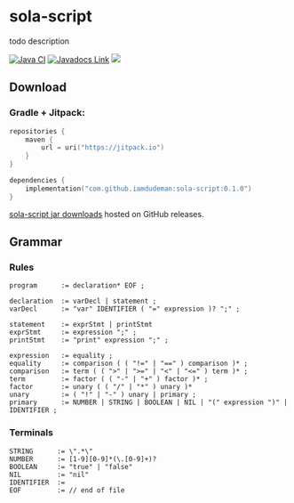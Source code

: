 # sola-script

todo description

[![Java CI](https://github.com/iamdudeman/sola-script/actions/workflows/ci_build.yml/badge.svg)](https://github.com/iamdudeman/sola-script/actions/workflows/ci_build.yml)
[![Javadocs Link](https://img.shields.io/badge/Javadocs-blue.svg)](https://iamdudeman.github.io/sola-script/)
[![](https://jitpack.io/v/iamdudeman/sola-script.svg)](https://jitpack.io/#iamdudeman/sola-script)

## Download

### Gradle + Jitpack:

```kotlin
repositories {
    maven {
        url = uri("https://jitpack.io")
    }
}

dependencies {
    implementation("com.github.iamdudeman:sola-script:0.1.0")
}
```

[sola-script jar downloads](https://github.com/iamdudeman/sola-script/releases) hosted on GitHub releases.


## Grammar

### Rules

```
program      := declaration* EOF ;

declaration  := varDecl | statement ;
varDecl      := "var" IDENTIFIER ( "=" expression )? ";" ;

statement    := exprStmt | printStmt
exprStmt     := expression ";" ;
printStmt    := "print" expression ";" ;

expression   := equality ;
equality     := comparison ( ( "!=" | "==" ) comparison )* ;
comparison   := term ( ( ">" | ">=" | "<" | "<=" ) term )* ;
term         := factor ( ( "-" | "+" ) factor )* ;
factor       := unary ( ( "/" | "*" ) unary )*
unary        := ( "!" | "-" ) unary | primary ;
primary      := NUMBER | STRING | BOOLEAN | NIL | "(" expression ")" | IDENTIFIER ;
```

### Terminals

```
STRING      := \".*\"
NUMBER      := [1-9][0-9]*(\.[0-9]+)?
BOOLEAN     := "true" | "false"
NIL         := "nil"
IDENTIFIER  :=
EOF         := // end of file
```
